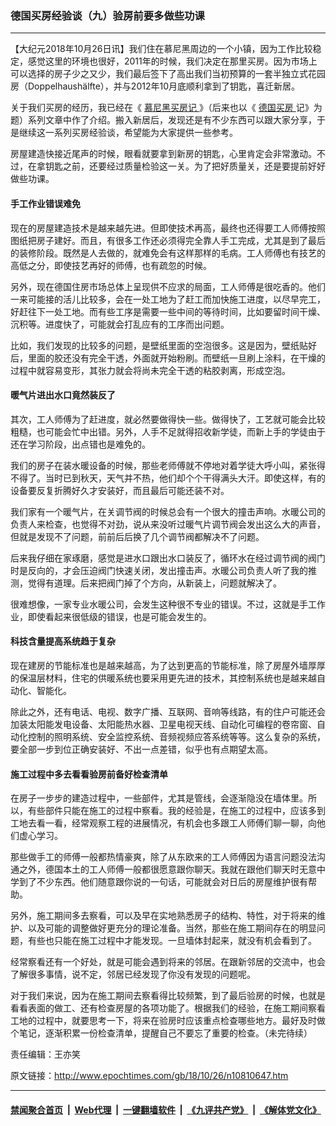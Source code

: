### 德国买房经验谈（九）验房前要多做些功课
------------------------

<p>
 【大纪元2018年10月26日讯】我们住在慕尼黑周边的一个小镇，因为工作比较稳定，感觉这里的环境也很好，2011年的时候，我们决定在那里买房。因为市场上可以选择的房子少之又少，我们最后签下了高出我们当初预算的一套半独立式花园房（Doppelhaushälfte），并与2012年10月底顺利拿到了钥匙，喜迁新居。
</p>
<p>
 关于我们买房的经历，我已经在《
 <a href="http://www.epochtimes.com/gb/tag/%E6%85%95%E5%B0%BC%E9%BB%91%E4%B9%B0%E6%88%BF%E8%AE%B0.html">
  慕尼黑买房记
 </a>
 》（后来也以《
 <a href="http://www.epochtimes.com/gb/tag/%E5%BE%B7%E5%9B%BD%E4%B9%B0%E6%88%BF.html">
  德国买房
 </a>
 记》为题）系列文章中作了介绍。搬入新居后，发现还是有不少东西可以跟大家分享，于是继续这一系列买房经验谈，希望能为大家提供一些参考。
</p>
<p>
 房屋建造快接近尾声的时候，眼看就要拿到新房的钥匙，心里肯定会非常激动。不过，在拿钥匙之前，还要经过质量检验这一关。为了把好质量关，还是要提前好好做些功课。
</p>
<h4>
 手工作业错误难免
</h4>
<p>
 现在的房屋建造技术是越来越先进。但即使技术再高，最终也还得要工人师傅按照图纸把房子建好。而且，有很多工作还必须得完全靠人手工完成，尤其是到了最后的装修阶段。既然是人去做的，就难免会有这样那样的毛病。工人师傅也有技艺的高低之分，即使技艺再好的师傅，也有疏忽的时候。
</p>
<p>
 另外，现在德国住房市场总体上呈现供不应求的局面，工人师傅是很吃香的。他们一来可能接的活儿比较多，会在一处工地为了赶工而加快施工进度，以尽早完工，好赶往下一处工地。而有些工序是需要一些中间的等待时间，比如要留时间干燥、沉积等。进度快了，可能就会打乱应有的工序而出问题。
</p>
<p>
 比如，我们发现的比较多的问题，是壁纸里面的空泡很多。这是因为，壁纸贴好后，里面的胶还没有完全干透，外面就开始粉刷。而壁纸一旦刷上涂料，在干燥的过程中就容易变形，其张力就会将尚未完全干透的粘胶剥离，形成空泡。
</p>
<h4>
 暖气片进出水口竟然装反了
</h4>
<p>
 其次，工人师傅为了赶进度，就必然要做得快一些。做得快了，工艺就可能会比较粗糙，也可能会忙中出错。另外，人手不足就得招收新学徒，而新上手的学徒由于还在学习阶段，出点错也是难免的。
</p>
<p>
 我们的房子在装水暖设备的时候，那些老师傅就不停地对着学徒大呼小叫，紧张得不得了。当时已到秋天，天气并不热，他们却个个干得满头大汗。即使这样，有的设备要反复折腾好久才安装好，而且最后可能还装不对。
</p>
<p>
 我们家有一个暖气片，在关调节阀的时候总会有一个很大的撞击声响。水暖公司的负责人来检查，也觉得不对劲，说从来没听过暖气片调节阀会发出这么大的声音，但就是发现不了问题，前前后后换了几个调节阀都解决不了问题。
</p>
<p>
 后来我仔细在家琢磨，感觉是进水口跟出水口装反了，循环水在经过调节阀的阀门时是反向的，才会压迫阀门快速关闭，发出撞击声。水暖公司负责人听了我的推测，觉得有道理。后来把阀门掉了个方向，从新装上，问题就解决了。
</p>
<p>
 很难想像，一家专业水暖公司，会发生这种很不专业的错误。不过，这就是手工作业，即使看起来很低级的错误，也是可能会发生的。
</p>
<h4>
 科技含量提高系统趋于复杂
</h4>
<p>
 现在建房的节能标准也是越来越高，为了达到更高的节能标准，除了房屋外墙厚厚的保温层材料，住宅的供暖系统也要采用更先进的技术，其控制系统也是越来越自动化、智能化。
</p>
<p>
 除此之外，还有电话、电视、数字广播、互联网、音响等线路，有的住户可能还会加装太阳能发电设备、太阳能热水器、卫星电视天线、自动化可编程的卷帘窗、自动化控制的照明系统、安全监控系统、音频视频应答系统等等。这么复杂的系统，要全部一步到位正确安装好、不出一点差错，似乎也有点期望太高。
</p>
<h4>
 施工过程中多去看看验房前备好检查清单
</h4>
<p>
 在房子一步步的建造过程中，一些部件，尤其是管线，会逐渐隐没在墙体里。所以，有些部件只能在施工的过程中察看。我的经验是，在施工的过程中，应该多到工地去看一看，经常观察工程的进展情况，有机会也多跟工人师傅们聊一聊，向他们虚心学习。
</p>
<p>
 那些做手工的师傅一般都热情豪爽，除了从东欧来的工人师傅因为语言问题没法沟通之外，德国本土的工人师傅一般都很愿意跟你聊天。我就在跟他们聊天时无意中学到了不少东西。他们随意跟你说的一句话，可能就会对日后的房屋维护很有帮助。
</p>
<p>
 另外，施工期间多去察看，可以及早在实地熟悉房子的结构、特性，对于将来的维护、以及可能的调整做好更充分的理论准备。当然，那些在施工期间存在的明显问题，有些也只能在施工过程中才能发现。一旦墙体封起来，就没有机会看到了。
</p>
<p>
 经常察看还有一个好处，就是可能会遇到将来的邻居。在跟新邻居的交流中，也会了解很多事情，说不定，邻居已经发现了你没有发现的问题呢。
</p>
<p>
 对于我们来说，因为在施工期间去察看得比较频繁，到了最后验房的时候，也就是看看表面的做工、还有检查房屋的各项功能了。根据我们的经验，在施工期间察看工地的过程中，就要思考一下，将来在验房时应该重点检查哪些地方。最好及时做个笔记，逐渐积累一份检查清单，提醒自己不要忘了重要的检查。（未完待续）
</p>
<p>
 责任编辑：王亦笑
</p>

原文链接：http://www.epochtimes.com/gb/18/10/26/n10810647.htm


------------------------
#### [禁闻聚合首页](https://github.com/gfw-breaker/banned-news/blob/master/README.md) &nbsp;|&nbsp; [Web代理](https://github.com/gfw-breaker/open-proxy/blob/master/README.md) &nbsp;|&nbsp; [一键翻墙软件](https://github.com/gfw-breaker/nogfw/blob/master/README.md) &nbsp;|&nbsp; [《九评共产党》](https://github.com/gfw-breaker/9ping.md/blob/master/README.md#九评之一评共产党是什么) &nbsp;|&nbsp; [《解体党文化》](https://github.com/gfw-breaker/jtdwh.md/blob/master/README.md#绪论)